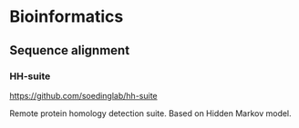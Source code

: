 # Bioinformatics
## Sequence alignment

### HH-suite

https://github.com/soedinglab/hh-suite

Remote protein homology detection suite. Based on Hidden Markov model.

